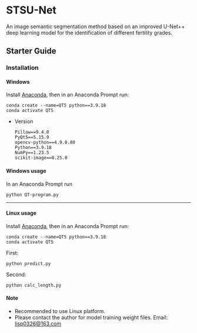 # STSU-Net
An image semantic segmentation method based on an improved U-Net++ deep learning model for the identification of different fertility grades. 

## Starter Guide
### Installation
#### Windows
Install [Anaconda](https://www.anaconda.com/download), then in an Anaconda Prompt run:
```
conda create --name=QT5 python==3.9.18
conda activate QT5
```
- Version
  ```
  Pillow==9.4.0
  PyQt5==5.15.9
  opencv-python==4.9.0.80
  Python==3.9.18
  NumPy==1.23.5
  scikit-image==0.25.0
  ```
#### Windows usage
In an Anaconda Prompt run
```
python QT-program.py
```
---
#### Linux usage
Install [Anaconda](https://www.anaconda.com/download), then in an Anaconda Prompt run:
```
conda create --name=QT5 python==3.9.18
conda activate QT5
```
First:
```
python predict.py
```
Second:
```
python calc_length.py
```


#### Note
- Recommended to use Linux platform.
- Please contact the author for model training weight files.
Email: lisp0326@163.com

